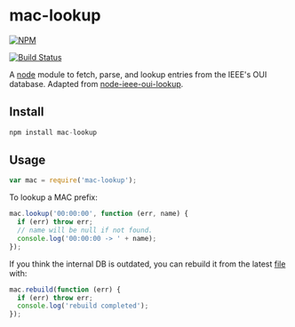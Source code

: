 # mac-lookup

[![NPM](https://nodei.co/npm/mac-lookup.png?downloads=true&downloadRank=true&stars=true)](https://nodei.co/npm/sqlite3/)

[![Build Status](https://travis-ci.org/ivan-loh/mac-lookup.svg?branch=master)](https://travis-ci.org/ivan-loh/mac-lookup)

A [node](http://nodejs.org)  module to fetch, parse, and lookup entries from the IEEE's OUI database. Adapted from [node-ieee-oui-lookup](https://github.com/mrose17/node-ieee-oui-lookup).



Install
-------

```js
npm install mac-lookup
```



Usage
-----

```js
var mac = require('mac-lookup');
```

To lookup a MAC prefix:
```js
mac.lookup('00:00:00', function (err, name) {
  if (err) throw err;
  // name will be null if not found.
  console.log('00:00:00 -> ' + name);
});
```

If you think the internal DB is outdated, you can rebuild it from the latest [file](http://standards.ieee.org/develop/regauth/oui/oui.txt) with:
```js
mac.rebuild(function (err) {
  if (err) throw err;
  console.log('rebuild completed');
});
```
